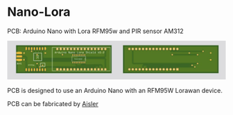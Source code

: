 # Nano-Lora
PCB: Arduino Nano with Lora RFM95w and PIR sensor AM312 

<picture>
  <img src="https://github.com/bvdbrule/Nano-Lora/blob/master/Nano-Lora.jpeg"  alt="Arduino Nano with Lora RFM95W" style="width:auto;">
</picture>

PCB is designed to use an Arduino Nano with an RFM95W Lorawan device.

PCB can be fabricated by <a href="https://aisler.net/p/FGSSKBLQ">Aisler</a> 





